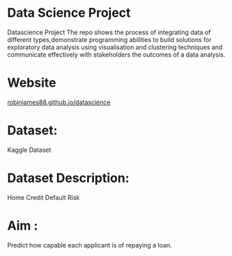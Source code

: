 # Data Science Project
  Datascience Project
  The repo shows the process of integrating data of different types,demonstrate programming abilities to build solutions for exploratory data analysis using visualisation and       clustering techniques and communicate effectively with stakeholders the outcomes of a data analysis.

# Website
  <a href=" robinjames88.github.io/datascience">robinjames88.github.io/datascience</a>

# Dataset: 
  Kaggle Dataset
  
# Dataset Description: 

  Home Credit Default Risk


# Aim : 

  Predict how capable each applicant is of repaying a loan.
